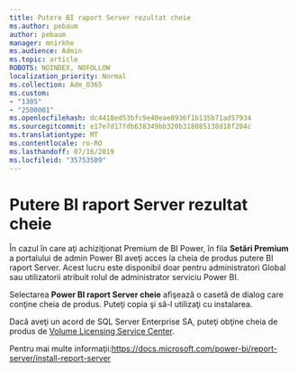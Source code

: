 ```yaml
---
title: Putere BI raport Server rezultat cheie
ms.author: pebaum
author: pebaum
manager: mnirkhe
ms.audience: Admin
ms.topic: article
ROBOTS: NOINDEX, NOFOLLOW
localization_priority: Normal
ms.collection: Adm_O365
ms.custom:
- "1305"
- "2500001"
ms.openlocfilehash: dc4418ed53bfc9e40eae8936f1b135b71ad57934
ms.sourcegitcommit: e17e7d17fdb638349bb320b318085138d18f284c
ms.translationtype: MT
ms.contentlocale: ro-RO
ms.lasthandoff: 07/16/2019
ms.locfileid: "35753509"
---
```

# <a name="power-bi-report-server-product-key"></a>Putere BI raport Server rezultat cheie

În cazul în care aţi achiziţionat Premium de BI Power, în fila **Setări Premium** a portalului de admin Power BI aveţi acces la cheia de produs putere BI raport Server. Acest lucru este disponibil doar pentru administratori Global sau utilizatorii atribuit rolul de administrator serviciu Power BI.

Selectarea **Power BI raport Server cheie** afişează o casetă de dialog care conţine cheia de produs. Puteţi copia şi să-l utilizaţi cu instalarea.

Dacă aveţi un acord de SQL Server Enterprise SA, puteţi obţine cheia de produs de [Volume Licensing Service Center](https://www.microsoft.com/Licensing/servicecenter/).

Pentru mai multe informaţii:https://docs.microsoft.com/power-bi/report-server/install-report-server
